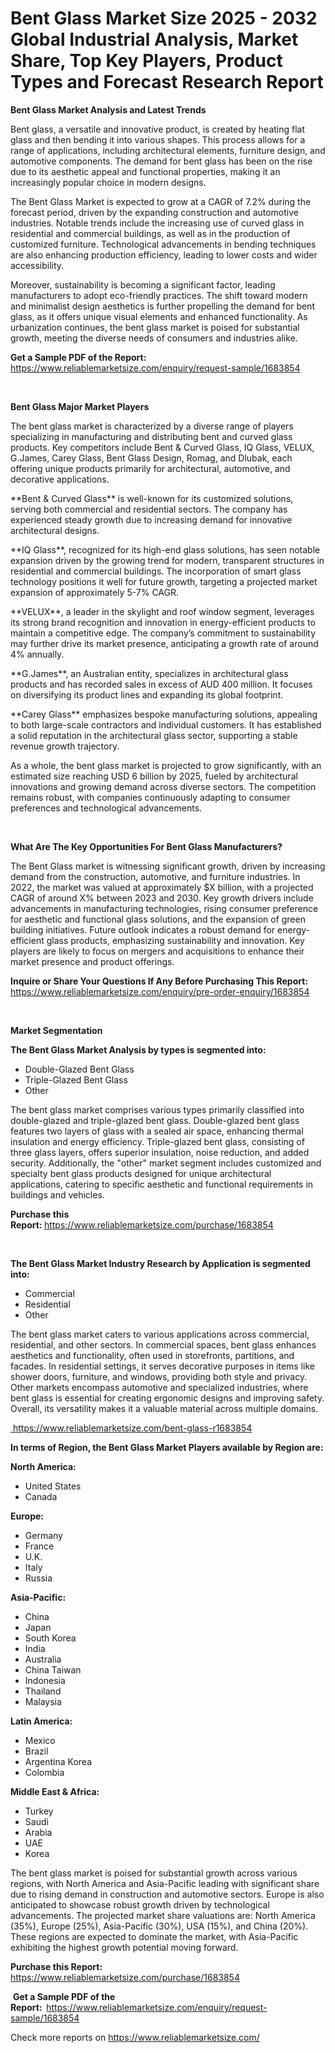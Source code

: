 <p><h1>Bent Glass Market Size 2025 - 2032 Global Industrial Analysis, Market Share, Top Key Players, Product Types and Forecast Research Report</h1></p><p><strong>Bent Glass Market Analysis and Latest Trends</strong></p>
<p><p>Bent glass, a versatile and innovative product, is created by heating flat glass and then bending it into various shapes. This process allows for a range of applications, including architectural elements, furniture design, and automotive components. The demand for bent glass has been on the rise due to its aesthetic appeal and functional properties, making it an increasingly popular choice in modern designs.</p><p>The Bent Glass Market is expected to grow at a CAGR of 7.2% during the forecast period, driven by the expanding construction and automotive industries. Notable trends include the increasing use of curved glass in residential and commercial buildings, as well as in the production of customized furniture. Technological advancements in bending techniques are also enhancing production efficiency, leading to lower costs and wider accessibility.</p><p>Moreover, sustainability is becoming a significant factor, leading manufacturers to adopt eco-friendly practices. The shift toward modern and minimalist design aesthetics is further propelling the demand for bent glass, as it offers unique visual elements and enhanced functionality. As urbanization continues, the bent glass market is poised for substantial growth, meeting the diverse needs of consumers and industries alike.</p></p>
<p><strong>Get a Sample PDF of the Report:&nbsp;</strong> <a href="https://www.reliablemarketsize.com/enquiry/request-sample/1683854?utm_campaign=1133&utm_medium=2&utm_source=Github&utm_content=ia&utm_term=06022025&utm_id=bent-glass">https://www.reliablemarketsize.com/enquiry/request-sample/1683854</a></p>
<p>&nbsp;</p>
<p><strong>Bent Glass Major Market Players</strong></p>
<p><p>The bent glass market is characterized by a diverse range of players specializing in manufacturing and distributing bent and curved glass products. Key competitors include Bent & Curved Glass, IQ Glass, VELUX, G.James, Carey Glass, Bent Glass Design, Romag, and Dlubak, each offering unique products primarily for architectural, automotive, and decorative applications.</p><p>**Bent & Curved Glass** is well-known for its customized solutions, serving both commercial and residential sectors. The company has experienced steady growth due to increasing demand for innovative architectural designs. </p><p>**IQ Glass**, recognized for its high-end glass solutions, has seen notable expansion driven by the growing trend for modern, transparent structures in residential and commercial buildings. The incorporation of smart glass technology positions it well for future growth, targeting a projected market expansion of approximately 5-7% CAGR.</p><p>**VELUX**, a leader in the skylight and roof window segment, leverages its strong brand recognition and innovation in energy-efficient products to maintain a competitive edge. The company’s commitment to sustainability may further drive its market presence, anticipating a growth rate of around 4% annually.</p><p>**G.James**, an Australian entity, specializes in architectural glass products and has recorded sales in excess of AUD 400 million. It focuses on diversifying its product lines and expanding its global footprint.</p><p>**Carey Glass** emphasizes bespoke manufacturing solutions, appealing to both large-scale contractors and individual customers. It has established a solid reputation in the architectural glass sector, supporting a stable revenue growth trajectory.</p><p>As a whole, the bent glass market is projected to grow significantly, with an estimated size reaching USD 6 billion by 2025, fueled by architectural innovations and growing demand across diverse sectors. The competition remains robust, with companies continuously adapting to consumer preferences and technological advancements.</p></p>
<p>&nbsp;</p>
<p><strong>What Are The Key Opportunities For Bent Glass Manufacturers?</strong></p>
<p><p>The Bent Glass market is witnessing significant growth, driven by increasing demand from the construction, automotive, and furniture industries. In 2022, the market was valued at approximately $X billion, with a projected CAGR of around X% between 2023 and 2030. Key growth drivers include advancements in manufacturing technologies, rising consumer preference for aesthetic and functional glass solutions, and the expansion of green building initiatives. Future outlook indicates a robust demand for energy-efficient glass products, emphasizing sustainability and innovation. Key players are likely to focus on mergers and acquisitions to enhance their market presence and product offerings.</p></p>
<p><strong>Inquire or Share Your Questions If Any Before Purchasing This Report:</strong> <a href="https://www.reliablemarketsize.com/enquiry/pre-order-enquiry/1683854?utm_campaign=1133&utm_medium=2&utm_source=Github&utm_content=ia&utm_term=06022025&utm_id=bent-glass">https://www.reliablemarketsize.com/enquiry/pre-order-enquiry/1683854</a></p>
<p>&nbsp;</p>
<p><strong>Market Segmentation</strong></p>
<p><strong>The Bent Glass Market Analysis by types is segmented into:</strong></p>
<p><ul><li>Double-Glazed Bent Glass</li><li>Triple-Glazed Bent Glass</li><li>Other</li></ul></p>
<p><p>The bent glass market comprises various types primarily classified into double-glazed and triple-glazed bent glass. Double-glazed bent glass features two layers of glass with a sealed air space, enhancing thermal insulation and energy efficiency. Triple-glazed bent glass, consisting of three glass layers, offers superior insulation, noise reduction, and added security. Additionally, the "other" market segment includes customized and specialty bent glass products designed for unique architectural applications, catering to specific aesthetic and functional requirements in buildings and vehicles.</p></p>
<p><strong>Purchase this Report:&nbsp;</strong><a href="https://www.reliablemarketsize.com/purchase/1683854?utm_campaign=1133&utm_medium=2&utm_source=Github&utm_content=ia&utm_term=06022025&utm_id=bent-glass">https://www.reliablemarketsize.com/purchase/1683854</a></p>
<p>&nbsp;</p>
<p><strong>The Bent Glass Market Industry Research by Application is segmented into:</strong></p>
<p><ul><li>Commercial</li><li>Residential</li><li>Other</li></ul></p>
<p><p>The bent glass market caters to various applications across commercial, residential, and other sectors. In commercial spaces, bent glass enhances aesthetics and functionality, often used in storefronts, partitions, and facades. In residential settings, it serves decorative purposes in items like shower doors, furniture, and windows, providing both style and privacy. Other markets encompass automotive and specialized industries, where bent glass is essential for creating ergonomic designs and improving safety. Overall, its versatility makes it a valuable material across multiple domains.</p></p>
<p><a href="https://www.reliablemarketsize.com/bent-glass-r1683854?utm_campaign=1133&utm_medium=2&utm_source=Github&utm_content=ia&utm_term=06022025&utm_id=bent-glass">&nbsp;https://www.reliablemarketsize.com/bent-glass-r1683854</a></p>
<p><strong>In terms of Region, the Bent Glass Market Players available by Region are:</strong></p>
<p>
    <p> <strong> North America: </strong>
        <ul>
            <li>United States</li>
            <li>Canada</li>
        </ul>
        </p> 
    <p> <strong> Europe: </strong>
        <ul>
            <li>Germany</li>
            <li>France</li>
            <li>U.K.</li>
            <li>Italy</li>
            <li>Russia</li>
        </ul>
        </p> 
    <p> <strong> Asia-Pacific: </strong>
        <ul>
            <li>China</li>
            <li>Japan</li>
            <li>South Korea</li>
            <li>India</li>
            <li>Australia</li>
            <li>China Taiwan</li>
            <li>Indonesia</li>
            <li>Thailand</li>
            <li>Malaysia</li>
        </ul>
        </p> 
    <p> <strong> Latin America: </strong>
        <ul>
            <li>Mexico</li>
            <li>Brazil</li>
            <li>Argentina Korea</li>
            <li>Colombia</li>
        </ul>
        </p> 
    <p> <strong> Middle East & Africa: </strong>
        <ul>
            <li>Turkey</li>
            <li>Saudi</li>
            <li>Arabia</li>
            <li>UAE</li>
            <li>Korea</li>
        </ul>
    </p>
    </p>
<p><p>The bent glass market is poised for substantial growth across various regions, with North America and Asia-Pacific leading with significant share due to rising demand in construction and automotive sectors. Europe is also anticipated to showcase robust growth driven by technological advancements. The projected market share valuations are: North America (35%), Europe (25%), Asia-Pacific (30%), USA (15%), and China (20%). These regions are expected to dominate the market, with Asia-Pacific exhibiting the highest growth potential moving forward.</p></p>
<p><strong>Purchase this Report: </strong><a href="https://www.reliablemarketsize.com/purchase/1683854?utm_campaign=1133&utm_medium=2&utm_source=Github&utm_content=ia&utm_term=06022025&utm_id=bent-glass">https://www.reliablemarketsize.com/purchase/1683854</a></p>
<p>&nbsp;<strong>Get a Sample PDF of the Report:&nbsp;&nbsp;</strong><a href="https://www.reliablemarketsize.com/enquiry/request-sample/1683854?utm_campaign=1133&utm_medium=2&utm_source=Github&utm_content=ia&utm_term=06022025&utm_id=bent-glass">https://www.reliablemarketsize.com/enquiry/request-sample/1683854</a></p>
<p><strong></strong></p>
<p>Check more reports on <a href="https://www.reliablemarketsize.com/?utm_campaign=1133&utm_medium=2&utm_source=Github&utm_content=ia&utm_term=06022025&utm_id=bent-glass">https://www.reliablemarketsize.com/</a></p>